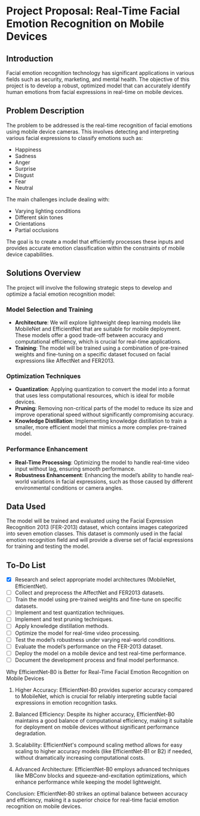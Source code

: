 # Project Proposal: Real-Time Facial Emotion Recognition on Mobile Devices

## Introduction
Facial emotion recognition technology has significant applications in various fields such as security, marketing, and mental health. The objective of this project is to develop a robust, optimized model that can accurately identify human emotions from facial expressions in real-time on mobile devices.

## Problem Description
The problem to be addressed is the real-time recognition of facial emotions using mobile device cameras. This involves detecting and interpreting various facial expressions to classify emotions such as:
- Happiness
- Sadness
- Anger
- Surprise
- Disgust
- Fear
- Neutral

The main challenges include dealing with:
- Varying lighting conditions
- Different skin tones
- Orientations
- Partial occlusions

The goal is to create a model that efficiently processes these inputs and provides accurate emotion classification within the constraints of mobile device capabilities.

## Solutions Overview
The project will involve the following strategic steps to develop and optimize a facial emotion recognition model:

### Model Selection and Training
- **Architecture**: We will explore lightweight deep learning models like MobileNet and EfficientNet that are suitable for mobile deployment. These models offer a good trade-off between accuracy and computational efficiency, which is crucial for real-time applications.
- **Training**: The model will be trained using a combination of pre-trained weights and fine-tuning on a specific dataset focused on facial expressions like AffectNet and FER2013.

### Optimization Techniques
- **Quantization**: Applying quantization to convert the model into a format that uses less computational resources, which is ideal for mobile devices.
- **Pruning**: Removing non-critical parts of the model to reduce its size and improve operational speed without significantly compromising accuracy.
- **Knowledge Distillation**: Implementing knowledge distillation to train a smaller, more efficient model that mimics a more complex pre-trained model.

### Performance Enhancement
- **Real-Time Processing**: Optimizing the model to handle real-time video input without lag, ensuring smooth performance.
- **Robustness Enhancement**: Enhancing the model’s ability to handle real-world variations in facial expressions, such as those caused by different environmental conditions or camera angles.

## Data Used
The model will be trained and evaluated using the Facial Expression Recognition 2013 (FER-2013) dataset, which contains images categorized into seven emotion classes. This dataset is commonly used in the facial emotion recognition field and will provide a diverse set of facial expressions for training and testing the model.


## To-Do List
- [X] Research and select appropriate model architectures (MobileNet, EfficientNet).
- [ ] Collect and preprocess the AffectNet and FER2013 datasets.
- [ ] Train the model using pre-trained weights and fine-tune on specific datasets.
- [ ] Implement and test quantization techniques.
- [ ] Implement and test pruning techniques.
- [ ] Apply knowledge distillation methods.
- [ ] Optimize the model for real-time video processing.
- [ ] Test the model’s robustness under varying real-world conditions.
- [ ] Evaluate the model’s performance on the FER-2013 dataset.
- [ ] Deploy the model on a mobile device and test real-time performance.
- [ ] Document the development process and final model performance.

Why EfficientNet-B0 is Better for Real-Time Facial Emotion Recognition on Mobile Devices
1. Higher Accuracy: EfficientNet-B0 provides superior accuracy compared to MobileNet, which is crucial for reliably interpreting subtle facial expressions in emotion recognition tasks.

2. Balanced Efficiency: Despite its higher accuracy, EfficientNet-B0 maintains a good balance of computational efficiency, making it suitable for deployment on mobile devices without significant performance degradation.

3. Scalability: EfficientNet's compound scaling method allows for easy scaling to higher accuracy models (like EfficientNet-B1 or B2) if needed, without dramatically increasing computational costs.

4. Advanced Architecture: EfficientNet-B0 employs advanced techniques like MBConv blocks and squeeze-and-excitation optimizations, which enhance performance while keeping the model lightweight.

Conclusion: EfficientNet-B0 strikes an optimal balance between accuracy and efficiency, making it a superior choice for real-time facial emotion recognition on mobile devices.
